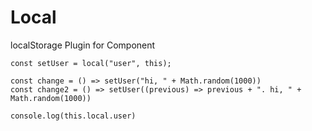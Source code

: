 # Local

localStorage Plugin for Component

```tsx
const setUser = local("user", this);

const change = () => setUser("hi, " + Math.random(1000))
const change2 = () => setUser((previous) => previous + ". hi, " + Math.random(1000))

console.log(this.local.user)
```